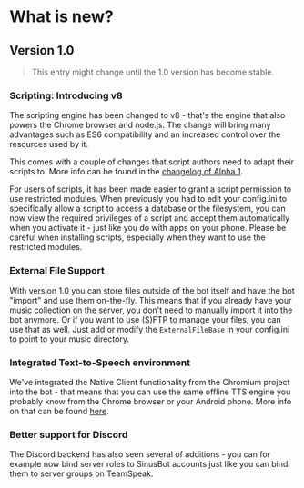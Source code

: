 # What is new?

## Version 1.0

> This entry might change until the 1.0 version has become stable.

### Scripting: Introducing v8

The scripting engine has been changed to v8 - that's the engine that also powers the Chrome browser and node.js. The change will bring many advantages such as ES6 compatibility and an increased control over the resources used by it.

This comes with a couple of changes that script authors need to adapt their scripts to. More info can be found in the [changelog of Alpha 1](https://forum.sinusbot.com/resources/internal-beta.1/updates#resource-update-1119).

For users of scripts, it has been made easier to grant a script permission to use restricted modules. When previously you had to edit your config.ini to specifically allow a script to access a database or the filesystem, you can now view the required privileges of a script and accept them automatically when you activate it - just like you do with apps on your phone. Please be careful when installing scripts, especially when they want to use the restricted modules.

### External File Support

With version 1.0 you can store files outside of the bot itself and have the bot "import" and use them on-the-fly. This means that if you already have your music collection on the server, you don't need to manually import it into the bot anymore. Or if you want to use (S)FTP to manage your files, you can use that as well. Just add or modify the `ExternalFileBase` in your config.ini to point to your music directory.

### Integrated Text-to-Speech environment

We've integrated the Native Client functionality from the Chromium project into the bot - that means that you can use the same offline TTS engine you probably know from the Chrome browser or your Android phone. More info on that can be found [here](tts.md).

### Better support for Discord

The Discord backend has also seen several of additions - you can for example now bind server roles to SinusBot accounts just like you can bind them to server groups on TeamSpeak.
